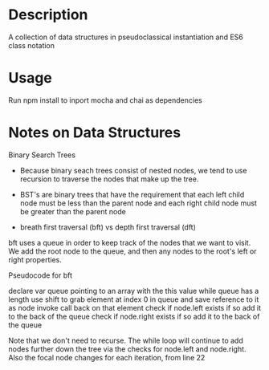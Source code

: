 # Description

A collection of data structures in pseudoclassical instantiation and ES6 class notation

# Usage
Run npm install to inport mocha and chai as dependencies

# Notes on Data Structures

Binary Search Trees
- Because binary seach trees consist of nested nodes, we tend to use recursion to traverse the nodes that make up the tree.
- BST's are binary trees that have the requirement that each left child node must be less than the parent node and each right child node must be greater than the parent node

- breath first traversal (bft) vs depth first traversal (dft)

bft uses a queue in order to keep track of the nodes that we want to visit. We add the root node to the queue, and then any nodes to the root's left or right properties.

Pseudocode for bft

declare var queue pointing to an array with the this value
while queue has a length
	use shift to grab element at index 0 in queue and save reference to it as node
	invoke call back on that element
	check if node.left exists
		if so add it to the back of the queue
	check if node.right exists
	  if so add it to the back of the queue	

Note that we don't need to recurse. The while loop will continue to add nodes further down the tree via the checks for node.left and node.right. Also the focal node changes for each iteration, from line 22	  




